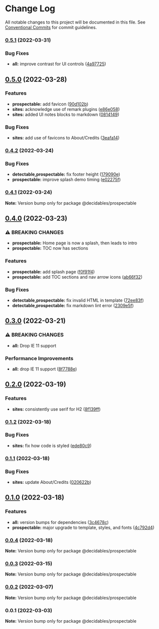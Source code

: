 # Change Log

All notable changes to this project will be documented in this file.
See [Conventional Commits](https://conventionalcommits.org) for commit guidelines.

### [0.5.1](https://github.com/decidables/decidables/compare/@decidables/prospectable@0.5.0...@decidables/prospectable@0.5.1) (2022-03-31)


### Bug Fixes

* **all:** improve contrast for UI controls ([4a97725](https://github.com/decidables/decidables/commit/4a9772558c569bf18c92c36731c6b05f9630ac2c))



## [0.5.0](https://github.com/decidables/decidables/compare/@decidables/prospectable@0.4.2...@decidables/prospectable@0.5.0) (2022-03-28)


### Features

* **prospectable:** add favicon ([90d102b](https://github.com/decidables/decidables/commit/90d102b7b6d4644bc3db0e8947ac54eb2da489a9))
* **sites:** acknowledge use of remark plugins ([e86e058](https://github.com/decidables/decidables/commit/e86e0587b6ac9413b274629ac9f4937f03a6137d))
* **sites:** added UI notes blocks to markdown ([0814149](https://github.com/decidables/decidables/commit/0814149f6d4b364f0d7730ff9ea56e52175e25dc))


### Bug Fixes

* **sites:** add use of favicons to About/Credits ([3eafa14](https://github.com/decidables/decidables/commit/3eafa144d643845acceab9557cde73aaf8ba0fdd))



### [0.4.2](https://github.com/decidables/decidables/compare/@decidables/prospectable@0.4.1...@decidables/prospectable@0.4.2) (2022-03-24)


### Bug Fixes

* **detectable,prospectable:** fix footer height ([179090e](https://github.com/decidables/decidables/commit/179090eafd37163c6d0288b86e7ac2bce9269750))
* **prospectable:** improve splash demo timing ([e02275f](https://github.com/decidables/decidables/commit/e02275f561a1c2efa059d0257d9f35336ee59790))



### [0.4.1](https://github.com/decidables/decidables/compare/@decidables/prospectable@0.4.0...@decidables/prospectable@0.4.1) (2022-03-24)

**Note:** Version bump only for package @decidables/prospectable





## [0.4.0](https://github.com/decidables/decidables/compare/@decidables/prospectable@0.3.0...@decidables/prospectable@0.4.0) (2022-03-23)


### ⚠ BREAKING CHANGES

* **prospectable:** Home page is now a splash, then leads to intro
* **prospectable:** TOC now has sections

### Features

* **prospectable:** add splash page ([f0f91f4](https://github.com/decidables/decidables/commit/f0f91f45c51882d28d965a2d32056d89a225b3e9))
* **prospectable:** add TOC sections and nav arrow icons ([ab66f32](https://github.com/decidables/decidables/commit/ab66f3260dbc160d2aadbd36e1627209b550b31e))


### Bug Fixes

* **detectable,prospectable:** fix invalid HTML in template ([72ee83f](https://github.com/decidables/decidables/commit/72ee83ffb5657e95fd3e2c0c43862272bc5b09a9))
* **detectable,prospectable:** fix markdown lint error ([2309e5f](https://github.com/decidables/decidables/commit/2309e5fe44be9b644acae4299b7e3b43b79c8f27))



## [0.3.0](https://github.com/decidables/decidables/compare/@decidables/prospectable@0.2.0...@decidables/prospectable@0.3.0) (2022-03-21)


### ⚠ BREAKING CHANGES

* **all:** Drop IE 11 support

### Performance Improvements

* **all:** drop IE 11 support ([8f7788e](https://github.com/decidables/decidables/commit/8f7788e0e1409e823dce0e16caf793b58084af91))



## [0.2.0](https://github.com/decidables/decidables/compare/@decidables/prospectable@0.1.2...@decidables/prospectable@0.2.0) (2022-03-19)


### Features

* **sites:** consistently use serif for H2 ([8f139ff](https://github.com/decidables/decidables/commit/8f139ff6d6001b7b7f282e6d2ac55292f178c459))



### [0.1.2](https://github.com/decidables/decidables/compare/@decidables/prospectable@0.1.1...@decidables/prospectable@0.1.2) (2022-03-18)


### Bug Fixes

* **sites:** fix how code is styled ([ede80c9](https://github.com/decidables/decidables/commit/ede80c9c625f0bc324d5be16fec39d847ade93e3))



### [0.1.1](https://github.com/decidables/decidables/compare/@decidables/prospectable@0.1.0...@decidables/prospectable@0.1.1) (2022-03-18)


### Bug Fixes

* **sites:** update About/Credits ([020622b](https://github.com/decidables/decidables/commit/020622b950cdda1c423b8f1ce21d58fe443e50ee))



## [0.1.0](https://github.com/decidables/decidables/compare/@decidables/prospectable@0.0.4...@decidables/prospectable@0.1.0) (2022-03-18)


### Features

* **all:** version bumps for dependencies ([3c4678c](https://github.com/decidables/decidables/commit/3c4678cb8753cac592feeaa646dd57b7ec622536))
* **prospectable:** major upgrade to template, styles, and fonts ([4c792d4](https://github.com/decidables/decidables/commit/4c792d466dac75e40c3c424f91ccf972066694c5))



### [0.0.4](https://github.com/decidables/decidables/compare/@decidables/prospectable@0.0.3...@decidables/prospectable@0.0.4) (2022-03-18)

**Note:** Version bump only for package @decidables/prospectable





### [0.0.3](https://github.com/decidables/decidables/compare/@decidables/prospectable@0.0.2...@decidables/prospectable@0.0.3) (2022-03-15)

**Note:** Version bump only for package @decidables/prospectable





### [0.0.2](https://github.com/decidables/decidables/compare/@decidables/prospectable@0.0.1...@decidables/prospectable@0.0.2) (2022-03-07)

**Note:** Version bump only for package @decidables/prospectable





### 0.0.1 (2022-03-03)

**Note:** Version bump only for package @decidables/prospectable
